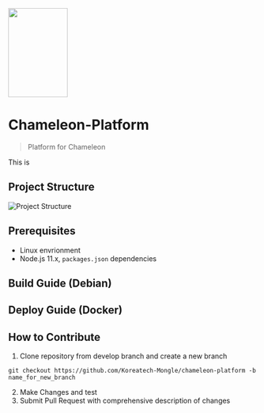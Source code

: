 <img src="![logo1](https://github.com/kkx7787/Readme_Test/assets/115688628/ba368fc4-8f63-493c-84a6-06c89d3b1dc9)" height="180px" width="120px">

# Chameleon-Platform
> Platform for Chameleon

This is 

## Project Structure

![Project Structure](https://github.com/kkx7787/Readme_Test/assets/115688628/f20a54e5-0a78-46a9-b219-8a48a8705011)

## Prerequisites
* Linux envrionment
* Node.js 11.x, `packages.json` dependencies
## Build Guide (Debian)
## Deploy Guide (Docker)
## How to Contribute
1. Clone repository from develop branch and create a new branch

``` 
git checkout https://github.com/Koreatech-Mongle/chameleon-platform -b name_for_new_branch
```

2. Make Changes and test
3. Submit Pull Request with comprehensive description of changes

